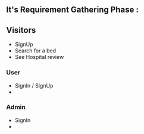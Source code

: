 ## It's Requirement Gathering Phase :

## Visitors
- SignUp
- Search for a bed
- See Hospital review

### User
- SignIn / SignUp
- 

### Admin
- SignIn
- 